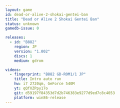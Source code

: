 ```yaml
---
layout: game
id: dead-or-alive-2-shokai-gentei-ban
title: "Dead or Alive 2 Shokai Gentei Ban"
status: unknown
gamedb-issue: 0

releases:
  - id: "B882"
    region: JP
    version: "1.002"
    discs: 1
    medium: gdrom

videos:
  - fingerprint: "B882 GD-ROM1/1 JP"
    title: Intro auto run
    hw: i7 2720qm, GeForce 540M
    yt: qQfXZPpy17o
    git: d59197f84353d7d2b746383e9277d9ed7c8c4053
    platform: win86-release
---
```

